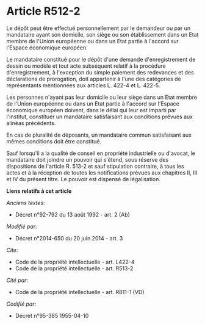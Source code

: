 # Article R512-2

Le dépôt peut être effectué personnellement par le demandeur ou par un mandataire ayant son domicile, son siège ou son
établissement dans un Etat membre de l'Union européenne ou dans un Etat partie à l'accord sur l'Espace économique européen. 

Le mandataire constitué pour le dépôt d'une demande d'enregistrement de dessin ou modèle et tout acte subséquent relatif à la
procédure d'enregistrement, à l'exception du simple paiement des redevances et des déclarations de prorogation, doit
appartenir à l'une des catégories de représentants mentionnées aux articles L. 422-4 et L. 422-5. 

Les personnes n'ayant pas leur domicile ou leur siège dans un Etat membre de l'Union européenne ou dans un Etat partie à
l'accord sur l'Espace économique européen doivent, dans le délai qui leur est imparti par l'institut, constituer un
mandataire satisfaisant aux conditions prévues aux alinéas précédents. 

En cas de pluralité de déposants, un mandataire commun satisfaisant aux mêmes conditions doit être constitué. 

Sauf lorsqu'il a la qualité de conseil en propriété industrielle ou d'avocat, le mandataire doit joindre un pouvoir qui
s'étend, sous réserve des dispositions de l'article R. 513-2 et sauf stipulation contraire, à tous les actes et à la
réception de toutes les notifications prévues aux chapitres II, III et IV du présent titre. Le pouvoir est dispensé de
légalisation.

**Liens relatifs à cet article**

_Anciens textes_:

  - Décret n°92-792 du 13 août 1992 - art. 2 (Ab)

_Modifié par_:

  - Décret n°2014-650 du 20 juin 2014 - art. 3

_Cite_:

  - Code de la propriété intellectuelle - art. L422-4
  - Code de la propriété intellectuelle - art. R513-2

_Cité par_:

  - Code de la propriété intellectuelle - art. R811-1 (VD)

_Codifié par_:

  - Décret n°95-385 1955-04-10

